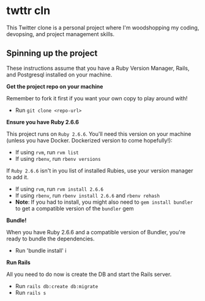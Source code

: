 # twttr cln

This Twitter clone is a personal project where I'm woodshopping my coding, devopsing, and project management skills.

## Spinning up the project

These instructions assume that you have a Ruby Version Manager, Rails, and Postgresql installed on your machine.

**Get the project repo on your machine**

Remember to fork it first if you want your own copy to play around with!
- Run `git clone <repo-url>`

**Ensure you have Ruby 2.6.6**

This project runs on `Ruby 2.6.6`. You'll need this version on your machine (unless you have Docker. Dockerized version to come hopefully!):
- If using `rvm`, run `rvm list`
- If using `rbenv`, run `rbenv versions`

If `Ruby 2.6.6` isn't in you list of installed Rubies, use your version manager to add it.
- If using `rvm`, run `rvm install 2.6.6`
- If using `rbenv`, run `rbenv install 2.6.6` and `rbenv rehash`
- **Note**: If you had to install, you might also need to `gem install bundler` to get a compatible version of the `bundler` gem

**Bundle!**

When you have Ruby 2.6.6 and a compatible version of Bundler, you're ready to bundle the dependencies.
- Run 'bundle install'
i

**Run Rails**

All you need to do now is create the DB and start the Rails server.
- Run `rails db:create db:migrate`
- Run `rails s`

